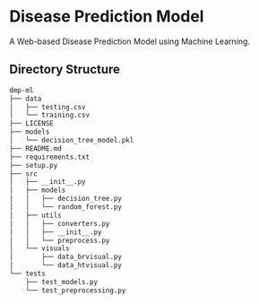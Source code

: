 # Disease Prediction Model
A Web-based Disease Prediction Model using Machine Learning.

## Directory Structure

```bash
dmp-ml
├── data
│   ├── testing.csv
│   └── training.csv
├── LICENSE
├── models
│   └── decision_tree_model.pkl
├── README.md
├── requirements.txt
├── setup.py
├── src
│   ├── __init__.py
│   ├── models
│   │   ├── decision_tree.py
│   │   └── random_forest.py
│   ├── utils
│   │   ├── converters.py
│   │   ├── __init__.py
│   │   └── preprocess.py
│   └── visuals
│       ├── data_brvisual.py
│       └── data_htvisual.py
└── tests
    ├── test_models.py
    └── test_preprocessing.py

